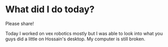 # What did I do today?
Please share!

Today I worked on vex robotics mostly but I was able to look into what you guys did a little on Hossain's desktop. My computer is still broken.
